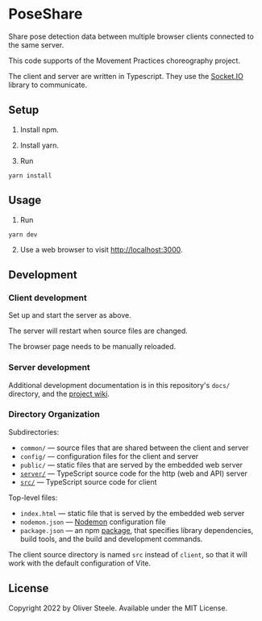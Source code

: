 # PoseShare

Share pose detection data between multiple browser clients connected to the same
server.

This code supports of the Movement Practices choreography project.

The client and server are written in Typescript. They use the
[Socket.IO](https://socket.io) library to communicate.

## Setup

1. Install npm.

2. Install yarn.

3. Run
  ```
  yarn install
  ```

## Usage

1. Run 
  ```
  yarn dev
  ```
2. Use a web browser to visit <http://localhost:3000>.

## Development

### Client development

Set up and start the server as above.

The server will restart when source files are changed.

The browser page needs to be manually reloaded.

### Server development

Additional development documentation is in this repository's `docs/` directory,
and the [project wiki](https://github.com/osteele/PoseShare/wiki/).

### Directory Organization

Subdirectories:

- `common/` — source files that are shared between the client and server
- `config/` — configuration files for the client and server
- `public/` — static files that are served by the embedded web server
- [`server/`](./server/README.md) — TypeScript source code for the http (web and API) server
- [`src/`](./src/README.md) — TypeScript source code for client

Top-level files:

- `index.html` — static file that is served by the embedded web server
- `nodemon.json` — [Nodemon](https://nodemon.io) configuration file
- `package.json` — an npm
  [package](https://docs.npmjs.com/cli/v6/configuring-npm/package-json), that
  specifies library dependencies, build tools, and the build and development
  commands.

The client source directory is named `src` instead of `client`, so that it will
work with the default configuration of Vite.

## License

Copyright 2022 by Oliver Steele. Available under the MIT License.
